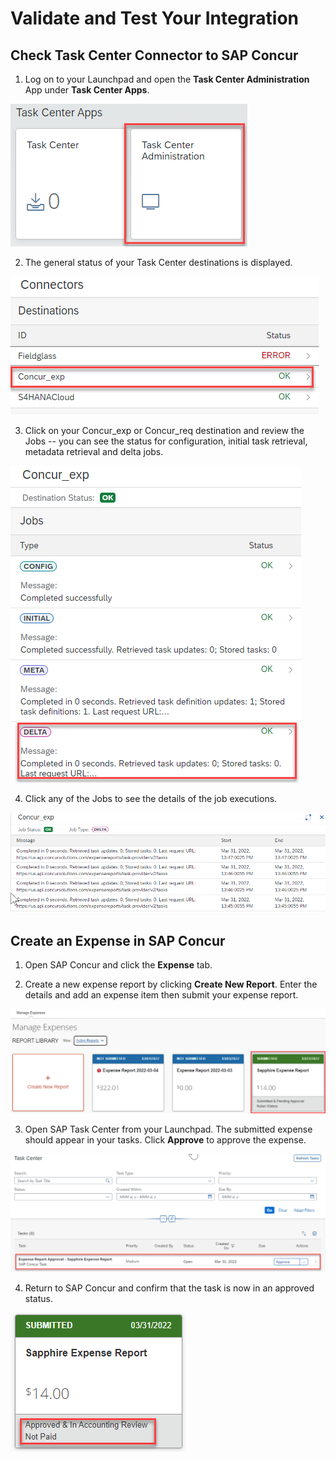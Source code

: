 # Validate and Test Your Integration

## Check Task Center Connector to SAP Concur

1.  Log on to your Launchpad and open the **Task Center Administration**
    App under **Task Center Apps**.

![](images/test_1.png)

2.  The general status of your Task Center destinations is displayed.

![](images/test_2.png)

3.  Click on your Concur_exp or Concur_req destination and review the
    Jobs -- you can see the status for configuration, initial task
    retrieval, metadata retrieval and delta jobs.

![](images/test_3.png)

4.  Click any of the Jobs to see the details of the job executions.

![](images/test_4.png)

## Create an Expense in SAP Concur

1.  Open SAP Concur and click the **Expense** tab.

2.  Create a new expense report by clicking **Create New Report**. Enter
    the details and add an expense item then submit your expense report.

![](images/test_5.png)

3.  Open SAP Task Center from your Launchpad. The submitted expense
    should appear in your tasks. Click **Approve** to approve the
    expense.

![](images/test_6.png)

4.  Return to SAP Concur and confirm that the task is now in an approved
    status.

![](images/test_7.png)
